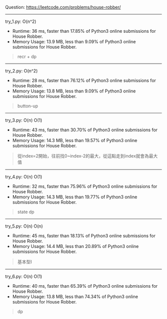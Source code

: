 Question: https://leetcode.com/problems/house-robber/

---

try_1.py: O(n^2)
* Runtime: 36 ms, faster than 17.85% of Python3 online submissions for House Robber.
* Memory Usage: 13.9 MB, less than 9.09% of Python3 online submissions for House Robber.

> recr + dp

---

try_2.py: O(n^2)
* Runtime: 28 ms, faster than 76.12% of Python3 online submissions for House Robber. 
* Memory Usage: 13.8 MB, less than 9.09% of Python3 online submissions for House Robber.

> button-up

---

try_3.py: O(n) O(1)

* Runtime: 43 ms, faster than 30.70% of Python3 online submissions for House Robber.
* Memory Usage: 14.3 MB, less than 19.57% of Python3 online submissions for House Robber.

> 從index=2開始，往前找0~index-2的最大，從這點走到index就會為最大值

---

try_4.py: O(n) O(1)

* Runtime: 32 ms, faster than 75.96% of Python3 online submissions for House Robber.
* Memory Usage: 14.3 MB, less than 19.77% of Python3 online submissions for House Robber.

> state dp

---

try_5.py: O(n) O(n)

* Runtime: 45 ms, faster than 18.13% of Python3 online submissions for House Robber.
* Memory Usage: 14.4 MB, less than 20.89% of Python3 online submissions for House Robber.

> 基本型I

---

try_6.py: O(n) O(1)

* Runtime: 40 ms, faster than 65.39% of Python3 online submissions for House Robber.
* Memory Usage: 13.8 MB, less than 74.34% of Python3 online submissions for House Robber.

> dp